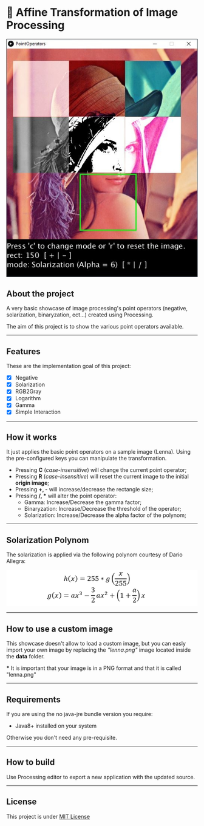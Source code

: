 # :large_blue_diamond: Affine Transformation of Image Processing
![Preview](preview.jpg)

## About the project

 A very basic showcase of image processing's point operators (negative, solarization, binaryzation, ect...) created using Processing.

 The aim of this project is to show the various point operators available.

---

## Features

These are the implementation goal of this project:

- [x] Negative
- [x] Solarization
- [x] RGB2Gray
- [x] Logarithm
- [x] Gamma
- [x] Simple Interaction

---

## How it works

It just applies the basic point operators on a sample image (Lenna). Using the pre-configured keys you can manipulate the transformation.

- Pressing __C__ (_case-insensitive_) will change the current point operator;
- Pressing __R__ (_case-insensitive_) will reset the current image to the initial __origin image__;
- Pressing __+, -__ will increase/decrease the rectangle size;
- Pressing __/, *__ will alter the point operator:
  - Gamma: Increase/Decrease the gamma factor;
  - Binaryzation: Increase/Decrease the threshold of the operator;
  - Solarization: Increase/Decrease the alpha factor of the polynom;

---

## Solarization Polynom

The solarization is applied via the following polynom courtesy of Dario Allegra:

![Solarization Polynom](solarization_polynom/polynom.PNG)

---

## How to use a custom image

This showcase doesn't allow to load a custom image, but you can easly import your own image by replacing the _"lenna.png"_ image located inside the __data__ folder.

__*__ It is important that your image is in a PNG format and that it is called "lenna.png"

---

## Requirements

If you are using the no java-jre bundle version you require:

- Java8+ installed on your system

Otherwise you don't need any pre-requisite.

---

## How to build

Use Processing editor to export a new application with the updated source.

---

## License

This project is under [MIT License](LICENSE)
